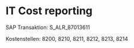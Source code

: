 # IT Cost reporting 

SAP Transaktion: S_ALR_87013611 

Kostenstellen: 8200, 8210, 8211, 8212, 8213, 8214 

 

 